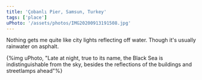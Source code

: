 ```yaml
---
title: 'Çobanlı Pier, Samsun, Turkey'
tags: ['place']
uPhoto: '/assets/photos/IMG20200913191508.jpg'
---
```


Nothing gets me quite like city lights reflecting off water. Though it's usually rainwater on asphalt.

{%img uPhoto, "Late at night, true to its name, the Black Sea is indistinguishable from the sky, besides the reflections of the buildings and streetlamps ahead"%}
